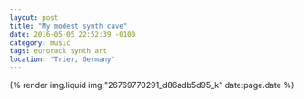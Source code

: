 ```yaml
---
layout: post
title: "My modest synth cave"
date: 2016-05-05 22:52:39 -0100
category: music
tags: eurorack synth art
location: "Trier, Germany"
---
```


{% render img.liquid img:"26769770291_d86adb5d95_k" date:page.date %}
